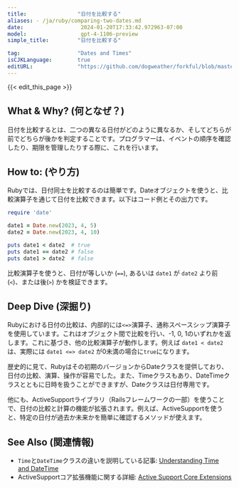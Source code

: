 ```yaml
---
title:                "日付を比較する"
aliases: - /ja/ruby/comparing-two-dates.md
date:                  2024-01-20T17:33:42.972963-07:00
model:                 gpt-4-1106-preview
simple_title:         "日付を比較する"

tag:                  "Dates and Times"
isCJKLanguage:        true
editURL:              "https://github.com/dogweather/forkful/blob/master/content/ja/ruby/comparing-two-dates.md"
---
```


{{< edit_this_page >}}

## What & Why? (何となぜ？)
日付を比較するとは、二つの異なる日付がどのように異なるか、そしてどちらが前でどちらが後かを判定することです。プログラマーは、イベントの順序を確認したり、期限を管理したりする際に、これを行います。

## How to: (やり方)
Rubyでは、日付同士を比較するのは簡単です。Dateオブジェクトを使うと、比較演算子を通じて日付を比較できます。以下はコード例とその出力です。

```Ruby
require 'date'

date1 = Date.new(2023, 4, 5)
date2 = Date.new(2023, 4, 10)

puts date1 < date2  # true
puts date1 == date2 # false
puts date1 > date2  # false
```

比較演算子を使うと、日付が等しいか (`==`), あるいは `date1` が `date2` より前(`<`)、または後(`>`) かを検証できます。

## Deep Dive (深掘り)
Rubyにおける日付の比較は、内部的には`<=>`演算子、通称スペースシップ演算子を使用しています。これはオブジェクト間で比較を行い、-1, 0, 1のいずれかを返します。これに基づき、他の比較演算子が動作します。例えば `date1 < date2` は、実際には `date1 <=> date2` が0未満の場合に`true`になります。

歴史的に見て、Rubyはその初期のバージョンからDateクラスを提供しており、日付の比較、演算、操作が容易でした。また、Timeクラスもあり、DateTimeクラスとともに日時を扱うことができますが、Dateクラスは日付専用です。

他にも、ActiveSupportライブラリ（Railsフレームワークの一部）を使うことで、日付の比較と計算の機能が拡張されます。例えば、ActiveSupportを使うと、特定の日付が過去か未来かを簡単に確認するメソッドが使えます。

## See Also (関連情報)
- `Time`と`DateTime`クラスの違いを説明している記事: [Understanding Time and DateTime](https://www.rubyguides.com/2015/12/ruby-time/)
- ActiveSupportコア拡張機能に関する詳細: [Active Support Core Extensions](https://guides.rubyonrails.org/active_support_core_extensions.html)
